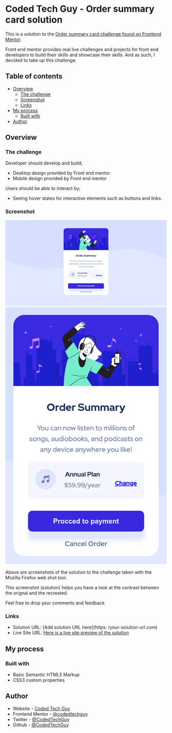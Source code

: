 # Coded Tech Guy - Order summary card solution

This is a solution to the [Order summary card challenge found on Frontend Mentor](https://www.frontendmentor.io/challenges/order-summary-component-QlPmajDUj). 

Front end mentor provides real live challenges and projects for front end developers to build their skills and showcase their skills. And as such, I decided to take up this challenge. 

## Table of contents

- [Overview](#overview)
  - [The challenge](#the-challenge)
  - [Screenshot](#screenshot)
  - [Links](#links)
- [My process](#my-process)
  - [Built with](#built-with)
- [Author](#author)


## Overview

### The challenge

Developer should develop and build;

- Desktop design provided by Front end mentor
- Mobile design provided by Front end mentor

Users should be able to interact by;

- Seeing hover states for interactive elements such as buttons and links.

### Screenshot

![Desktop Preview](design/desktop-preview.png)
![Mobile Preview](design/mobile-preview.png)

Above are screenshots of the solution to the challenge taken with the Mozilla Firefox web shot tool.

This screenshot (solution) helps you have a look at the contrast between the orignal and the recreated.

Feel free to drop your comments and feedback

### Links

- Solution URL: [Add solution URL here](https: /your-solution-url.com)
- Live Site URL: [Here is a live site preview of the solution](https://codedtechguy-ordersunmarycard.netlify.app)

## My process

### Built with

- Basic Semantic HTML5 Markup
- CSS3 custom properties

## Author

- Website - [Coded Tech Guy](https://www.your-site.com)
- Frontend Mentor - [@codedtechguy](https://www.frontendmentor.io/profile/codedtechguy)
- Twitter - [@CodedTechGuy](https://www.twitter.com/codedtechguy)
- Github - [@CodedTechGuy](https://www.github.io/codedtechguy)


